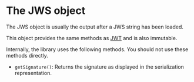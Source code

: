 The JWS object
==============

The JWS object is usually the output after a JWS string has been loaded.

This object provides the same methods as [JWT](jwt.md) and is also immutable.

Internally, the library uses the following methods. You should not use these methods directly.

* `getSignature()`: Returns the signature as displayed in the serialization representation.
